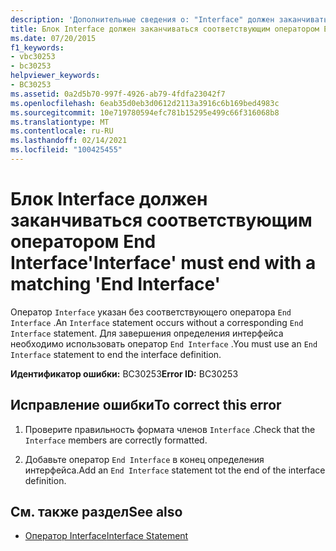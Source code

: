 ```yaml
---
description: 'Дополнительные сведения о: "Interface" должен заканчиваться соответствующим оператором "End Interface"'
title: Блок Interface должен заканчиваться соответствующим оператором End Interface
ms.date: 07/20/2015
f1_keywords:
- vbc30253
- bc30253
helpviewer_keywords:
- BC30253
ms.assetid: 0a2d5b70-997f-4926-ab79-4fdfa23042f7
ms.openlocfilehash: 6eab35d0eb3d0612d2113a3916c6b169bed4983c
ms.sourcegitcommit: 10e719780594efc781b15295e499c66f316068b8
ms.translationtype: MT
ms.contentlocale: ru-RU
ms.lasthandoff: 02/14/2021
ms.locfileid: "100425455"
---
```

# <a name="interface-must-end-with-a-matching-end-interface"></a><span data-ttu-id="53a63-103">Блок Interface должен заканчиваться соответствующим оператором End Interface</span><span class="sxs-lookup"><span data-stu-id="53a63-103">'Interface' must end with a matching 'End Interface'</span></span>

<span data-ttu-id="53a63-104">Оператор `Interface` указан без соответствующего оператора `End Interface` .</span><span class="sxs-lookup"><span data-stu-id="53a63-104">An `Interface` statement occurs without a corresponding `End Interface` statement.</span></span> <span data-ttu-id="53a63-105">Для завершения определения интерфейса необходимо использовать оператор `End Interface` .</span><span class="sxs-lookup"><span data-stu-id="53a63-105">You must use an `End Interface` statement to end the interface definition.</span></span>  
  
 <span data-ttu-id="53a63-106">**Идентификатор ошибки:** BC30253</span><span class="sxs-lookup"><span data-stu-id="53a63-106">**Error ID:** BC30253</span></span>  
  
## <a name="to-correct-this-error"></a><span data-ttu-id="53a63-107">Исправление ошибки</span><span class="sxs-lookup"><span data-stu-id="53a63-107">To correct this error</span></span>  
  
1. <span data-ttu-id="53a63-108">Проверите правильность формата членов `Interface` .</span><span class="sxs-lookup"><span data-stu-id="53a63-108">Check that the `Interface` members are correctly formatted.</span></span>  
  
2. <span data-ttu-id="53a63-109">Добавьте оператор `End Interface` в конец определения интерфейса.</span><span class="sxs-lookup"><span data-stu-id="53a63-109">Add an `End Interface` statement tot the end of the interface definition.</span></span>  
  
## <a name="see-also"></a><span data-ttu-id="53a63-110">См. также раздел</span><span class="sxs-lookup"><span data-stu-id="53a63-110">See also</span></span>

- [<span data-ttu-id="53a63-111">Оператор Interface</span><span class="sxs-lookup"><span data-stu-id="53a63-111">Interface Statement</span></span>](../language-reference/statements/interface-statement.md)
